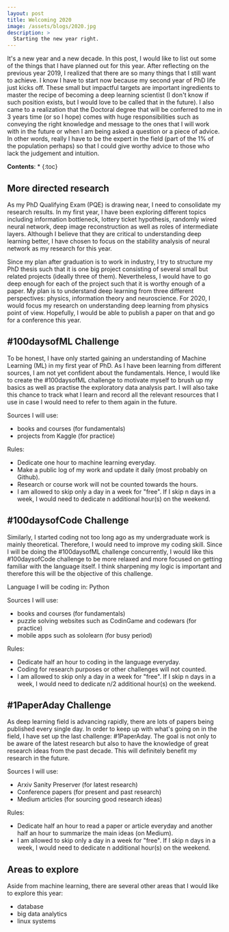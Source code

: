 ```yaml
---
layout: post
title: Welcoming 2020
image: /assets/blogs/2020.jpg
description: >
  Starting the new year right.
---
```



It's a new year and a new decade. In this post, I would like to list out some of the things that I have planned out for this year. After reflecting on the previous year 2019, I realized that there are so many things that I still want to achieve. I know I have to start now because my second year of PhD life just kicks off. These small but impactful targets are important ingredients to master the recipe of becoming a deep learning scientist (I don't know if such position exists, but I would love to be called that in the future). I also came to a realization that the Doctoral degree that will be conferred to me in 3 years time (or so I hope) comes with huge responsibilities such as conveying the right knowledge and message to the ones that I will work with in the future or when I am being asked a question or a piece of advice. In other words, really I have to be the expert in the field (part of the 1% of the population perhaps) so that I could give worthy advice to those who lack the judgement and intuition.


**Contents**:
* 
{:toc}

## More directed research
As my PhD Qualifying Exam (PQE) is drawing near, I need to consolidate my research results. In my first year, I have been exploring different topics including information bottleneck, lottery ticket hypothesis, randomly wired neural network, deep image reconstruction as well as roles of intermediate layers. Although I believe that they are critical to understanding deep learning better, I have chosen to focus on the stability analysis of neural network as my research for this year.

Since my plan after graduation is to work in industry, I try to structure my PhD thesis such that it is one big project consisting of several small but related projects (ideally three of them). Nevertheless, I would have to go deep enough for each of the project such that it is worthy enough of a paper. My plan is to understand deep learning from three different perspectives: physics, information theory and neuroscience. For 2020, I would focus my research on understanding deep learning from physics point of view. Hopefully, I would be able to publish a paper on that and go for a conference this year.

## #100daysofML Challenge
To be honest, I have only started gaining an understanding of Machine Learning (ML) in my first year of PhD. As I have been learning from different sources, I am not yet confident about the fundamentals. Hence, I would like to create the #100daysofML challenge to motivate myself to brush up my basics as well as practise the exploratory data analysis part. I will also take this chance to track what I learn and record all the relevant resources that I use in case I would need to refer to them again in the future.

Sources I will use:
- books and courses (for fundamentals)
- projects from Kaggle (for practice)

Rules:
- Dedicate one hour to machine learning everyday.
- Make a public log of my work and update it daily (most probably on Github).
- Research or course work will not be counted towards the hours.
- I am allowed to skip only a day in a week for "free". If I skip n days in a week, I would need to dedicate n additional hour(s) on the weekend.

## #100daysofCode Challenge
Similarly, I started coding not too long ago as my undergraduate work is mainly theoretical. Therefore, I would need to improve my coding skill. Since I will be doing the #100daysofML challenge concurrently, I would like this #100daysofCode challenge to be more relaxed and more focused on getting familiar with the language itself. I think sharpening my logic is important and therefore this will be the objective of this challenge.

Language I will be coding in: Python

Sources I will use:
- books and courses (for fundamentals)
- puzzle solving websites such as CodinGame and codewars (for practice)
- mobile apps such as sololearn (for busy period)

Rules:
- Dedicate half an hour to coding in the language everyday.
- Coding for research purposes or other challenges will not counted.
- I am allowed to skip only a day in a week for "free". If I skip n days in a week, I would need to dedicate n/2 additional hour(s) on the weekend.

## #1PaperAday Challenge
As deep learning field is advancing rapidly, there are lots of papers being published every single day. In order to keep up with what's going on in the field, I have set up the last challenge: #1PaperAday. The goal is not only to be aware of the latest research but also to have the knowledge of great research ideas from the past decade. This will definitely benefit my research in the future.

Sources I will use:
- Arxiv Sanity Preserver (for latest research)
- Conference papers (for present and past research)
- Medium articles (for sourcing good research ideas)

Rules:
- Dedicate half an hour to read a paper or article everyday and another half an hour to summarize the main ideas (on Medium).
- I am allowed to skip only a day in a week for "free". If I skip n days in a week, I would need to dedicate n additional hour(s) on the weekend.

## Areas to explore
Aside from machine learning, there are several other areas that I would like to explore this year:
- database
- big data analytics
- linux systems